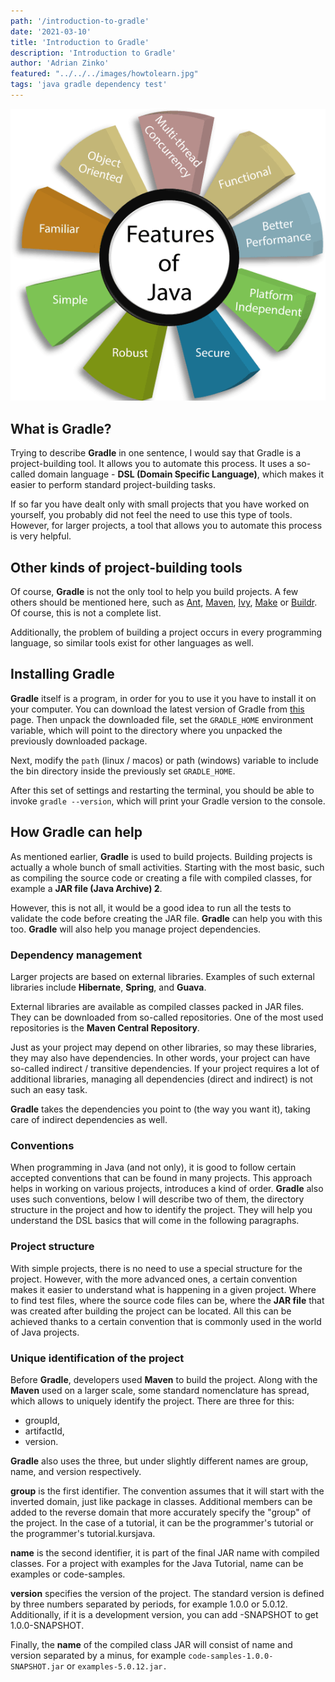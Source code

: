 ```yaml
---
path: '/introduction-to-gradle'
date: '2021-03-10'
title: 'Introduction to Gradle'
description: 'Introduction to Gradle'
author: 'Adrian Zinko'
featured: "../../../images/howtolearn.jpg"
tags: 'java gradle dependency test'
---
```


![features of java](../../../images/features-of-java.png)

## What is Gradle?

Trying to describe __Gradle__ in one sentence, I would say that Gradle is a project-building tool. It allows you to automate this process. It uses a so-called domain language - __DSL (Domain Specific Language)__, which makes it easier to perform standard project-building tasks.

If so far you have dealt only with small projects that you have worked on yourself, you probably did not feel the need to use this type of tools. However, for larger projects, a tool that allows you to automate this process is very helpful.

## Other kinds of project-building tools

Of course, __Gradle__ is not the only tool to help you build projects. A few others should be mentioned here, such as [Ant](http://ant.apache.org/), [Maven](https://maven.apache.org/), [Ivy](http://ant.apache.org/ivy/), [Make](https://www.gnu.org/software/make/) or [Buildr](https://buildr.apache.org/). Of course, this is not a complete list.

Additionally, the problem of building a project occurs in every programming language, so similar tools exist for other languages as well.

## Installing Gradle

__Gradle__ itself is a program, in order for you to use it you have to install it on your computer. You can download the latest version of Gradle from [this](https://gradle.org/install/) page. Then unpack the downloaded file, set the `GRADLE_HOME` environment variable, which will point to the directory where you unpacked the previously downloaded package.

Next, modify the `path` (linux / macos) or path (windows) variable to include the bin directory inside the previously set `GRADLE_HOME`.

After this set of settings and restarting the terminal, you should be able to invoke `gradle --version`, which will print your Gradle version to the console.

## How Gradle can help

As mentioned earlier, __Gradle__ is used to build projects. Building projects is actually a whole bunch of small activities. Starting with the most basic, such as compiling the source code or creating a file with compiled classes, for example a __JAR file (Java Archive) 2__.

However, this is not all, it would be a good idea to run all the tests to validate the code before creating the JAR file. __Gradle__ can help you with this too. __Gradle__ will also help you manage project dependencies.

### Dependency management
Larger projects are based on external libraries. Examples of such external libraries include __Hibernate__, __Spring__, and __Guava__.

External libraries are available as compiled classes packed in JAR files. They can be downloaded from so-called repositories. One of the most used repositories is the __Maven Central Repository__.

Just as your project may depend on other libraries, so may these libraries, they may also have dependencies. In other words, your project can have so-called indirect / transitive dependencies. If your project requires a lot of additional libraries, managing all dependencies (direct and indirect) is not such an easy task.

__Gradle__ takes the dependencies you point to (the way you want it), taking care of indirect dependencies as well.

### Conventions
When programming in Java (and not only), it is good to follow certain accepted conventions that can be found in many projects. This approach helps in working on various projects, introduces a kind of order. __Gradle__ also uses such conventions, below I will describe two of them, the directory structure in the project and how to identify the project. They will help you understand the DSL basics that will come in the following paragraphs.

### Project structure
With simple projects, there is no need to use a special structure for the project. However, with the more advanced ones, a certain convention makes it easier to understand what is happening in a given project. Where to find test files, where the source code files can be, where the __JAR file__ that was created after building the project can be located. All this can be achieved thanks to a certain convention that is commonly used in the world of Java projects.

### Unique identification of the project
Before __Gradle__, developers used __Maven__ to build the project. Along with the __Maven__ used on a larger scale, some standard nomenclature has spread, which allows to uniquely identify the project. There are three for this:

- groupId,
- artifactId,
- version.

__Gradle__ also uses the three, but under slightly different names are group, name, and version respectively.

__group__ is the first identifier. The convention assumes that it will start with the inverted domain, just like package in classes. Additional members can be added to the reverse domain that more accurately specify the "group" of the project. In the case of a tutorial, it can be the programmer's tutorial or the programmer's tutorial.kursjava.

__name__ is the second identifier, it is part of the final JAR name with compiled classes. For a project with examples for the Java Tutorial, name can be examples or code-samples.

__version__ specifies the version of the project. The standard version is defined by three numbers separated by periods, for example 1.0.0 or 5.0.12. Additionally, if it is a development version, you can add -SNAPSHOT to get 1.0.0-SNAPSHOT.

Finally, the __name__ of the compiled class JAR will consist of name and version separated by a minus, for example `code-samples-1.0.0-SNAPSHOT.jar` or `examples-5.0.12.jar.`